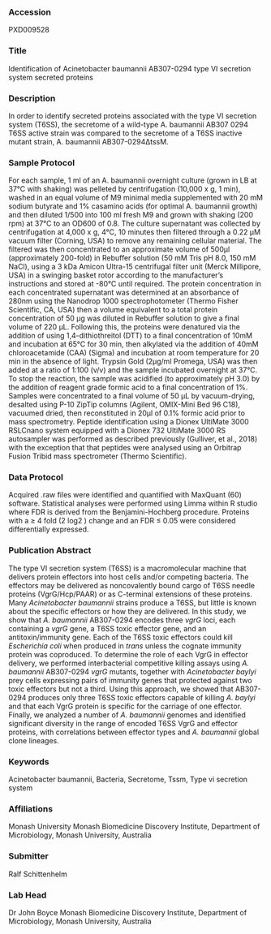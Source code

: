 ### Accession
PXD009528

### Title
Identification of Acinetobacter baumannii AB307-0294 type VI secretion system secreted proteins

### Description
In order to identify secreted proteins associated with the type VI secretion system (T6SS), the secretome of a wild-type A. baumannii AB307 0294 T6SS active strain was compared to the secretome of a T6SS inactive mutant strain, A. baumannii AB307-0294ΔtssM.

### Sample Protocol
For each sample, 1 ml of an A. baumannii overnight culture (grown in LB at 37°C with shaking) was pelleted by centrifugation (10,000 x g, 1 min), washed in an equal volume of M9 minimal media supplemented with 20 mM sodium butyrate and 1% casamino acids (for optimal A. baumannii growth) and then diluted 1/500 into 100 ml fresh M9 and grown with shaking (200 rpm) at 37°C to an OD600 of 0.8. The culture supernatant was collected by centrifugation at 4,000 x g, 4°C, 10 minutes then filtered through a 0.22 μM vacuum filter (Corning, USA) to remove any remaining cellular material. The filtered was then concentrated to an approximate volume of 500μl (approximately 200-fold) in Rebuffer solution (50 mM Tris pH 8.0, 150 mM NaCl), using a 3 kDa Amicon Ultra-15 centrifugal filter unit (Merck Millipore, USA) in a swinging basket rotor according to the manufacturer’s instructions and stored at -80°C until required. The protein concentration in each concentrated supernatant was determined at an absorbance of 280nm using the Nanodrop 1000 spectrophotometer (Thermo Fisher Scientific, CA, USA) then a volume equivalent to a total protein concentration of 50 μg was diluted in Rebuffer solution to give a final volume of 220 μL. Following this, the proteins were denatured via the addition of using 1,4-dithiothreitol (DTT) to a final concentration of 10mM and incubation at 65°C for 30 min, then alkylated via the addition of 40mM chloroacetamide (CAA) (Sigma) and incubation at room temperature for 20 min in the absence of light. Trypsin Gold (2μg/ml Promega, USA) was then added at a ratio of 1:100 (v/v) and the sample incubated overnight at 37°C. To stop the reaction, the sample was acidified (to approximately pH 3.0) by the addition of reagent grade formic acid to a final concentration of 1%. Samples were concentrated to a final volume of 50 μL by vacuum-drying, desalted using P-10 ZipTip columns (Agilent, OMIX-Mini Bed 96 C18), vacuumed dried, then reconstituted in 20μl of 0.1% formic acid prior to mass spectrometry. Peptide identification using a Dionex UltiMate 3000 RSLCnano system equipped with a Dionex 732 UltiMate 3000 RS autosampler was performed as described previously (Gulliver, et al., 2018) with the exception that that peptides were analysed using an Orbitrap Fusion Tribid mass spectrometer (Thermo Scientific).

### Data Protocol
Acquired .raw files were identified and quantified with MaxQuant (60) software. Statistical analyses were performed using Limma within R studio where FDR is derived from the Benjamini-Hochberg procedure. Proteins with a ≥ 4 fold (2 log2 ) change and an FDR ≤ 0.05 were considered differentially expressed.

### Publication Abstract
The type VI secretion system (T6SS) is a macromolecular machine that delivers protein effectors into host cells and/or competing bacteria. The effectors may be delivered as noncovalently bound cargo of T6SS needle proteins (VgrG/Hcp/PAAR) or as C-terminal extensions of these proteins. Many <i>Acinetobacter baumannii</i> strains produce a T6SS, but little is known about the specific effectors or how they are delivered. In this study, we show that <i>A. baumannii</i> AB307-0294 encodes three <i>vgrG</i> loci, each containing a <i>vgrG</i> gene, a T6SS toxic effector gene, and an antitoxin/immunity gene. Each of the T6SS toxic effectors could kill <i>Escherichia coli</i> when produced in <i>trans</i> unless the cognate immunity protein was coproduced. To determine the role of each VgrG in effector delivery, we performed interbacterial competitive killing assays using <i>A. baumannii</i> AB307-0294 <i>vgrG</i> mutants, together with <i>Acinetobacter baylyi</i> prey cells expressing pairs of immunity genes that protected against two toxic effectors but not a third. Using this approach, we showed that AB307-0294 produces only three T6SS toxic effectors capable of killing <i>A. baylyi</i> and that each VgrG protein is specific for the carriage of one effector. Finally, we analyzed a number of <i>A. baumannii</i> genomes and identified significant diversity in the range of encoded T6SS VgrG and effector proteins, with correlations between effector types and <i>A. baumannii</i> global clone lineages.

### Keywords
Acinetobacter baumannii, Bacteria, Secretome, Tssm, Type vi secretion system

### Affiliations
Monash University
Monash Biomedicine Discovery Institute, Department of Microbiology, Monash University, Australia

### Submitter
Ralf Schittenhelm

### Lab Head
Dr John Boyce
Monash Biomedicine Discovery Institute, Department of Microbiology, Monash University, Australia


